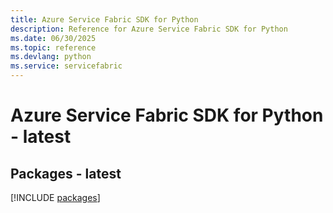 ```yaml
---
title: Azure Service Fabric SDK for Python
description: Reference for Azure Service Fabric SDK for Python
ms.date: 06/30/2025
ms.topic: reference
ms.devlang: python
ms.service: servicefabric
---
```

# Azure Service Fabric SDK for Python - latest
## Packages - latest
[!INCLUDE [packages](service-fabric-index.md)]